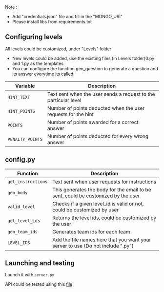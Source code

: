 Note : 
- Add "credentials.json" file and fill in the "MONGO_URI"
- Please install libs from requirements.txt

## Configuring levels
All levels could be customized, under "Levels" folder
- New levels could be added, use the existing files (in Levels folder)0.py and 1.py as the templates
- You can configure the function gen_question to generate a question and its answer everytime its called 

| Variable         | Description                                                            |
|------------------|------------------------------------------------------------------------|
| `HINT_TEXT`      | Text sent when the user sends a request to the particular level        |
| `HINT_POINTS`    | Number of points deducted when the user requests for the hint          |
| `POINTS`         | Number of points awarded for a correct answer                          |
| `PENALTY_POINTS` | Number of points deducted for every wrong answer                       |


## config.py

| Function       | Description                                                                 |
|----------------|-----------------------------------------------------------------------------|
| `get_instructions` | Text sent when user requests for instructions                               |
| `gen_body`     | This generates the body for the email to be sent, could be customized by the user |
| `valid_level`  | Checks if a given level_id is valid or not, could be customized by user     |
| `get_level_ids`| Returns the level ids, could be customized by the user                      |
| `gen_team_ids` | Generates team ids for each team                                            |
| `LEVEL_IDS` | Add the file names here that you want your server to use (Do not include ".py")|

## Launching and testing
Launch it with `server.py` 

API could be tested using this [file](https://github.com/Hruthik0x/request-to-get-levels/blob/main/Request_2_get_level.postman_collection.json)
